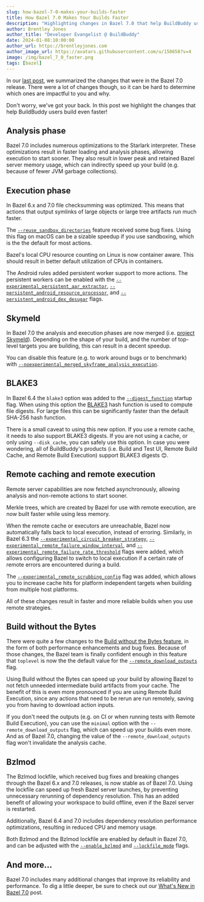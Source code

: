 ```yaml
---
slug: how-bazel-7-0-makes-your-builds-faster
title: How Bazel 7.0 Makes Your Builds Faster
description: "Highlighting changes in Bazel 7.0 that help BuildBuddy users build even faster!"
author: Brentley Jones
author_title: "Developer Evangelist @ BuildBuddy"
date: 2024-01-08:10:00:00
author_url: https://brentleyjones.com
author_image_url: https://avatars.githubusercontent.com/u/158658?v=4
image: /img/bazel_7_0_faster.png
tags: [bazel]
---
```


In our [last post][bazel_7_0],
we summarized the changes that were in the Bazel 7.0 release.
There were a lot of changes though,
so it can be hard to determine which ones are impactful to you and why.

Don't worry, we've got your back.
In this post we highlight the changes that help BuildBuddy users build even faster!

[bazel_7_0]: whats-new-in-bazel-7-0.mdx

<!-- truncate -->

## Analysis phase

Bazel 7.0 includes numerous optimizations to the Starlark interpreter.
These optimizations result in faster loading and analysis phases,
allowing execution to start sooner.
They also result in lower peak and retained Bazel server memory usage,
which can indirectly speed up your build
(e.g. because of fewer JVM garbage collections).

## Execution phase

In Bazel 6.x and 7.0 file checksumming was optimized.
This means that actions that output symlinks of large objects or large tree artifacts run much faster.

The [`--reuse_sandbox_directories`][reuse_sandbox_directories] feature received some bug fixes.
Using this flag on macOS can be a sizable speedup if you use sandboxing,
which is the the default for most actions.

Bazel's local CPU resource counting on Linux is now container aware.
This should result in better default utilization of CPUs in containers.

The Android rules added persistent worker support to more actions.
The persistent workers can be enabled with the
[`--experimental_persistent_aar_extractor`][experimental_persistent_aar_extractor],
[`--persistent_android_resource_processor`][persistent_android_resource_processor],
and [`--persistent_android_dex_desugar`][persistent_android_dex_desugar] flags.

[experimental_persistent_aar_extractor]: https://bazel.build/versions/7.0.0/reference/command-line-reference#flag--experimental_persistent_aar_extractor
[persistent_android_resource_processor]: https://bazel.build/versions/7.0.0/reference/command-line-reference#flag--persistent_android_resource_processor
[persistent_android_dex_desugar]: https://bazel.build/versions/7.0.0/reference/command-line-reference#flag--persistent_android_dex_desugar
[reuse_sandbox_directories]: https://bazel.build/versions/7.0.0/reference/command-line-reference#flag--experimental_circuit_breaker_strategy

## Skymeld

In Bazel 7.0 the analysis and execution phases are now merged
(i.e. [project Skymeld][skymeld]).
Depending on the shape of your build,
and the number of top-level targets you are building,
this can result in a decent speedup.

You can disable this feature
(e.g. to work around bugs or to benchmark)
with [`--noexperimental_merged_skyframe_analysis_execution`][experimental_merged_skyframe_analysis_execution].

[experimental_merged_skyframe_analysis_execution]: https://github.com/bazelbuild/bazel/blob/7.0.0/src/main/java/com/google/devtools/build/lib/buildtool/BuildRequestOptions.java#L376-L383
[skymeld]: https://github.com/bazelbuild/bazel/issues/14057

## BLAKE3

In Bazel 6.4 the `blake3` option was added to the [`--digest_function`][digest_function] startup flag.
When using this option the [BLAKE3][blake3] hash function is used to compute file digests.
For large files this can be significantly faster than the default SHA-256 hash function.

There is a small caveat to using this new option.
If you use a remote cache,
it needs to also support BLAKE3 digests.
If you are not using a cache,
or only using `--disk_cache`,
you can safely use this option.
In case you were wondering,
all of BuildBuddy's products
(i.e. Build and Test UI, Remote Build Cache, and Remote Build Execution)
support BLAKE3 digests 😊.

[blake3]: https://github.com/BLAKE3-team/BLAKE3
[digest_function]: https://github.com/bazelbuild/bazel/blob/7.0.0/src/main/java/com/google/devtools/build/lib/runtime/BlazeServerStartupOptions.java#L407-L418

## Remote caching and remote execution

Remote server capabilities are now fetched asynchronously,
allowing analysis and non-remote actions to start sooner.

Merkle trees,
which are created by Bazel for use with remote execution,
are now built faster while using less memory.

When the remote cache or executors are unreachable,
Bazel now automatically falls back to local execution,
instead of erroring.
Similarly, in Bazel 6.3 the
[`--experimental_circuit_breaker_strategy`][experimental_circuit_breaker_strategy],
[`--experimental_remote_failure_window_interval`][experimental_remote_failure_window_interval],
and [`--experimental_remote_failure_rate_threshold`][experimental_remote_failure_rate_threshold]
flags were added,
which allows configuring Bazel to switch to local execution if a certain rate of remote errors are encountered during a build.

The [`--experimental_remote_scrubbing_config`][experimental_remote_scrubbing_config] flag was added,
which allows you to increase cache hits for platform independent targets when building from multiple host platforms.

All of these changes result in faster and more reliable builds when you use remote strategies.

[experimental_circuit_breaker_strategy]: https://bazel.build/versions/7.0.0/reference/command-line-reference#flag--experimental_circuit_breaker_strategy
[experimental_remote_failure_rate_threshold]: https://bazel.build/versions/7.0.0/reference/command-line-reference#flag--experimental_remote_failure_rate_threshold
[experimental_remote_failure_window_interval]: https://bazel.build/versions/7.0.0/reference/command-line-reference#flag--experimental_remote_failure_window_interval
[experimental_remote_scrubbing_config]: https://bazel.build/versions/7.0.0/reference/command-line-reference#flag--experimental_remote_scrubbing_config

## Build without the Bytes

There were quite a few changes to the [Build without the Bytes feature][bwtb],
in the form of both performance enhancements and bug fixes.
Because of those changes,
the Bazel team is finally confident enough in this feature that `toplevel` is now the the default value for the [`--remote_download_outputs`][remote_download_outputs] flag.

Using Build without the Bytes can speed up your build by allowing Bazel to not fetch unneeded intermediate build artifacts from your cache.
The benefit of this is even more pronounced if you are using Remote Build Execution,
since any actions that need to be rerun are run remotely,
saving you from having to download action inputs.

If you don't need the outputs
(e.g. on CI or when running tests with Remote Build Execution),
you can use the `minimal` option with the `--remote_download_outputs` flag,
which can speed up your builds even more.
And as of Bazel 7.0,
changing the value of the `--remote_download_outputs` flag won't invalidate the analysis cache.

[bwtb]: https://blog.bazel.build/2023/10/06/bwob-in-bazel-7.html
[remote_download_outputs]: https://bazel.build/versions/7.0.0/reference/command-line-reference#flag--remote_download_outputs

## Bzlmod

The Bzlmod lockfile,
which received bug fixes and breaking changes through the Bazel 6.x and 7.0 releases,
is now stable as of Bazel 7.0.
Using the lockfile can speed up fresh Bazel server launches,
by preventing unnecessary rerunning of dependency resolution.
This has an added benefit of allowing your workspace to build offline,
even if the Bazel server is restarted.

Additionally,
Bazel 6.4 and 7.0 includes dependency resolution performance optimizations,
resulting in reduced CPU and memory usage.

Both Bzlmod and the Bzlmod lockfile are enabled by default in Bazel 7.0,
and can be adjusted with the [`--enable_bzlmod`][enable_bzlmod] and [`--lockfile_mode`][lockfile_mode] flags.

[enable_bzlmod]: https://bazel.build/versions/7.0.0/reference/command-line-reference#flag--enable_bzlmod
[lockfile_mode]: https://bazel.build/versions/7.0.0/reference/command-line-reference#flag--lockfile_mode

## And more...

Bazel 7.0 includes many additional changes that improve its reliability and performance.
To dig a little deeper,
be sure to check out our [What's New in Bazel 7.0][bazel_7_0] post.

